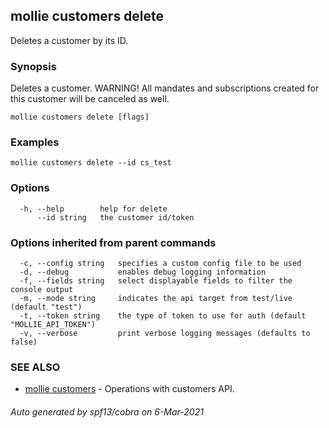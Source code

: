 ## mollie customers delete

Deletes a customer by its ID.

### Synopsis

Deletes a customer. WARNING! All mandates and subscriptions created for this customer will be canceled as well.

```
mollie customers delete [flags]
```

### Examples

```
mollie customers delete --id cs_test
```

### Options

```
  -h, --help        help for delete
      --id string   the customer id/token
```

### Options inherited from parent commands

```
  -c, --config string   specifies a custom config file to be used
  -d, --debug           enables debug logging information
  -f, --fields string   select displayable fields to filter the console output
  -m, --mode string     indicates the api target from test/live (default "test")
  -t, --token string    the type of token to use for auth (default "MOLLIE_API_TOKEN")
  -v, --verbose         print verbose logging messages (defaults to false)
```

### SEE ALSO

* [mollie customers](mollie_customers.md)	 - Operations with customers API.

###### Auto generated by spf13/cobra on 6-Mar-2021
